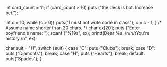 int card_count = 11;
if (card_count > 10)
puts ("the deck is hot. Increase bet.");

int c = 10;
while (c > 0){
puts("I must not write code in class");
c = c - 1;
}
/* Assume name shorter than 20 chars. */
char ex[20];
puts ("Enter boyfriend's name: ");
scanf ("%19s", ex);
printf(Dear %s. /n/n/tYou're history./n", ex);

char suit = "H",
switch (suit) {
case "C":
puts ("Clubs");
break;
case "D":
puts ("Diamonts");
break;
case "H";
puts ("Hearts");
break;
default:
puts("Spades");
}
